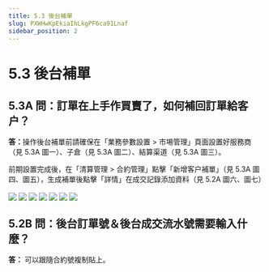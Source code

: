 ```yaml
---
title: 5.3 後台補單
slug: PXWHwKpEkiaIhLkgPF6ca91Lnaf
sidebar_position: 2
---
```



# 5.3 後台補單

## 5.3A 問：訂單在上手作買賣了，如何補回訂單給客户？

<b>答：</b>操作後台補單前請確保在「業務參數設置 &gt; 市埸管理」頁面設置好服務商（見 5.3A 圖一）、子倉（見 5.3A 圖二）、結算渠道（見 5.3A 圖三）。

前期設置完成後，在「清算管理 &gt; 合約管理」點擊「新增客户補單」（見 5.3A 圖四、圖五），生成補單後點擊「詳情」在成交記錄添加資料（見 5.2A 圖六、圖七）

<img src="/assets/KHb8bSx3Mopa1Sxch9bcUFtxnBe.png" src-width="2514" src-height="1322" align="center"/>

<img src="/assets/O35nbeU8VovIt7xQL0JciiZZn2O.png" src-width="2496" src-height="1090" align="center"/>

<img src="/assets/U45zbdIcuoeVfIxeCO9c2p4JnSg.png" src-width="2514" src-height="1232" align="center"/>

<img src="/assets/NiREbMrIZoR34zxC2v8c57I7nVK.png" src-width="2496" src-height="786" align="center"/>

<img src="/assets/JM4hbijlYoBxxsxFEeIc8tvPntb.png" src-width="2856" src-height="1602" align="center"/>

<img src="/assets/I45qbHTODoiP4JxODhTcRLtenRd.png" src-width="2392" src-height="1318" align="center"/>

<img src="/assets/Vw9ubsttPoJelWxEzcCcEYmInxb.png" src-width="2418" src-height="1424" align="center"/>

## 5.2B 問：後台訂單號＆後台成交流水號需要輸入什麼？

<b>答：</b> 可以跟隨合約號複制貼上。

